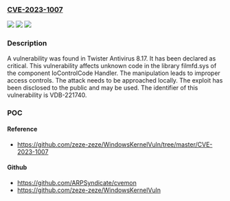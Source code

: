 ### [CVE-2023-1007](https://cve.mitre.org/cgi-bin/cvename.cgi?name=CVE-2023-1007)
![](https://img.shields.io/static/v1?label=Product&message=Antivirus&color=blue)
![](https://img.shields.io/static/v1?label=Version&message=%3D%208.17%20&color=brighgreen)
![](https://img.shields.io/static/v1?label=Vulnerability&message=CWE-284%20Improper%20Access%20Controls&color=brighgreen)

### Description

A vulnerability was found in Twister Antivirus 8.17. It has been declared as critical. This vulnerability affects unknown code in the library filmfd.sys of the component IoControlCode Handler. The manipulation leads to improper access controls. The attack needs to be approached locally. The exploit has been disclosed to the public and may be used. The identifier of this vulnerability is VDB-221740.

### POC

#### Reference
- https://github.com/zeze-zeze/WindowsKernelVuln/tree/master/CVE-2023-1007

#### Github
- https://github.com/ARPSyndicate/cvemon
- https://github.com/zeze-zeze/WindowsKernelVuln

